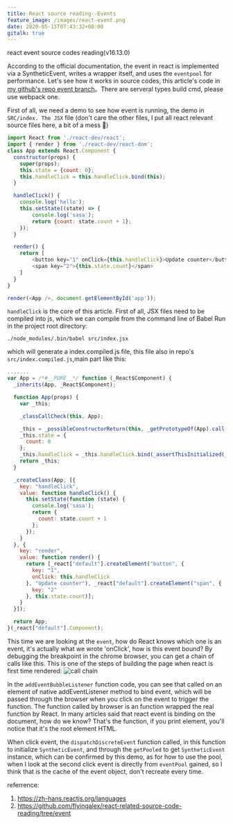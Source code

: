 ```yaml
---
title: React source reading--Events
feature_image: /images/react-event.png
date: 2020-05-15T07:43:32+08:00
gitalk: true
---
```


react event source codes reading(v16.13.0)
<!--more-->
According to the official documentation, the event in react is implemented via a SyntheticEvent, writes a wrapper itself, and uses the `eventpool` for performance.
Let's see how it works in source codes, this article's code in [my github's repo event branch](https://github.com/flyingalex/react-related-source-code-reading/tree/event)。There are serveral types build cmd, please use webpack one.

First of all, we need a demo to see how event is running, the demo in `SRC/index. The JSX` file (don't care the other files, I put all react relevant source files here, a bit of a mess 🐶)
```js
import React from './react-dev/react';
import { render } from './react-dev/react-dom';
class App extends React.Component {
  constructor(props) {
    super(props);
    this.state = {count: 0};
    this.handleClick = this.handleClick.bind(this);
  }

  handleClick() {
    console.log('hello');
    this.setState((state) => {
        console.log('sasa');
        return {count: state.count + 1};
    });
  }

  render() {
    return [
        <button key="1" onClick={this.handleClick}>Update counter</button>,
        <span key="2">{this.state.count}</span>
    ]
  }
}

render(<App />, document.getElementById('app'));
```
`handleClick` is the core of this article. First of all, JSX files need to be compiled into js, which we can compile from the command line of Babel
Run in the project root directory:
```shell
./node_modules/.bin/babel src/index.jsx
```
which will generate a index.compiled.js file, this file also in repo's `src/index.compiled.js`,main part like this:
```js
.......
var App = /*#__PURE__*/ function (_React$Component) {
  _inherits(App, _React$Component);

  function App(props) {
    var _this;

    _classCallCheck(this, App);

    _this = _possibleConstructorReturn(this, _getPrototypeOf(App).call(this, props));
    _this.state = {
      count: 0
    };
    _this.handleClick = _this.handleClick.bind(_assertThisInitialized(_this));
    return _this;
  }

  _createClass(App, [{
    key: "handleClick",
    value: function handleClick() {
      this.setState(function (state) {
        console.log('sasa');
        return {
          count: state.count + 1
        };
      });
    }
  }, {
    key: "render",
    value: function render() {
      return [_react["default"].createElement("button", {
        key: "1",
        onClick: this.handleClick
      }, "Update counter"), _react["default"].createElement("span", {
        key: "2"
      }, this.state.count)];
    }
  }]);

  return App;
}(_react["default"].Component);
```
This time we are looking at the `event`, how do React knows which one is an event, it's actually what we wrote 'onClick', how is this event bound? By debugging the breakpoint in the chrome browser, you can get a chain of calls like this. This is one of the steps of building the page when react is first time rendered:
![call chain](/images/call-tree.png)

In the `addEventBubbleListener` function code, you can see that called on an element of native addEventListener method to bind event, which will be passed through the browser when you click on the event to trigger the function. The function called by browser is an function wrapped the real function by React. In many articles said that react event is binding on the document, how do we know? That's the function, if you print element, you'll notice that it's the root element HTML.

When click event, the ` dispatchDiscreteEvent ` function called, in this function to initialize ` SyntheticEvent `, and through the ` getPooled ` to get ` SyntheticEvent ` instance, which can be confirmed by this demo, as for how to use the pool, when I look at the second click event is directly from ` eventPool ` gained, so I think that is the cache of the event object, don't recreate every time.

referrence:
1. https://zh-hans.reactjs.org/languages
2. https://github.com/flyingalex/react-related-source-code-reading/tree/event
